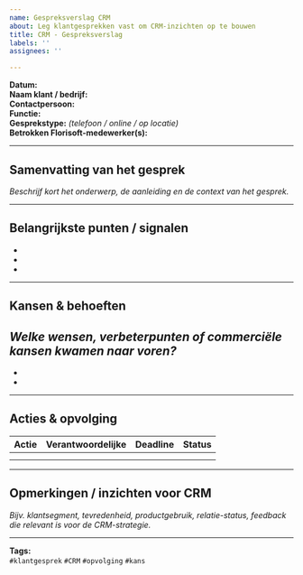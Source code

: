 ```yaml
---
name: Gespreksverslag CRM
about: Leg klantgesprekken vast om CRM-inzichten op te bouwen
title: CRM - Gespreksverslag
labels: ''
assignees: ''

---
```


**Datum:**  
**Naam klant / bedrijf:**  
**Contactpersoon:**  
**Functie:**  
**Gesprekstype:** _(telefoon / online / op locatie)_  
**Betrokken Florisoft-medewerker(s):**

---

##  Samenvatting van het gesprek
_Beschrijf kort het onderwerp, de aanleiding en de context van het gesprek._

---

##  Belangrijkste punten / signalen
- 
- 
- 

---

##  Kansen & behoeften
_Welke wensen, verbeterpunten of commerciële kansen kwamen naar voren?_
- 
- 
- 

---

##  Acties & opvolging

| Actie | Verantwoordelijke | Deadline | Status |
|-------|--------------------|-----------|--------|
|       |                    |           |        |
|       |                    |           |        |

---

##  Opmerkingen / inzichten voor CRM
_Bijv. klantsegment, tevredenheid, productgebruik, relatie-status, feedback die relevant is voor de CRM-strategie._

---

**Tags:**  
`#klantgesprek` `#CRM` `#opvolging` `#kans`
